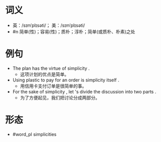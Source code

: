 # 词义
- 英：/sɪmˈplɪsəti/； 美：/sɪmˈplɪsəti/
- #n 简单(性)；容易(性)；质朴；淳朴；简单(或质朴、朴素)之处
# 例句
- The plan has the virtue of simplicity .
	- 这项计划的优点是简单。
- Using plastic to pay for an order is simplicity itself .
	- 用信用卡支付订单是很简单的事。
- For the sake of simplicity , let 's divide the discussion into two parts .
	- 为了方便起见，我们把讨论分成两部分。
# 形态
- #word_pl simplicities
